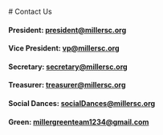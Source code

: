 <br />
<!--ask Maxwell for emails-->
# Contact Us

#### President: <president@millersc.org>

#### Vice President: <vp@millersc.org>

#### Secretary: <secretary@millersc.org>

#### Treasurer: <treasurer@millersc.org>

#### Social Dances: <socialDances@millersc.org>

#### Green: <millergreenteam1234@gmail.com>
